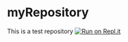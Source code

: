# myRepository
This is a test repository
[![Run on Repl.it](https://repl.it/badge/github/salmankazmi/myRepository)](https://repl.it/github/salmankazmi/myRepository)